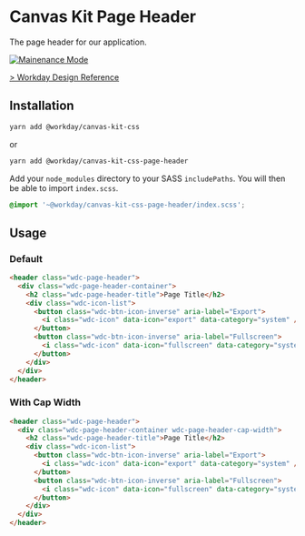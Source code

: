 # Canvas Kit Page Header

The page header for our application.

<a href="../README.md">
  <img src="https://img.shields.io/badge/-maintenance mode-important" alt="Mainenance Mode" />
</a>

[> Workday Design Reference](https://design.workday.com/components/navigation/headers)

## Installation

```sh
yarn add @workday/canvas-kit-css
```

or

```sh
yarn add @workday/canvas-kit-css-page-header
```

Add your `node_modules` directory to your SASS `includePaths`. You will then be able to import
`index.scss`.

```scss
@import '~@workday/canvas-kit-css-page-header/index.scss';
```

## Usage

### Default

```html
<header class="wdc-page-header">
  <div class="wdc-page-header-container">
    <h2 class="wdc-page-header-title">Page Title</h2>
    <div class="wdc-icon-list">
      <button class="wdc-btn-icon-inverse" aria-label="Export">
        <i class="wdc-icon" data-icon="export" data-category="system" />
      </button>
      <button class="wdc-btn-icon-inverse" aria-label="Fullscreen">
        <i class="wdc-icon" data-icon="fullscreen" data-category="system" />
      </button>
    </div>
  </div>
</header>
```

### With Cap Width

```html
<header class="wdc-page-header">
  <div class="wdc-page-header-container wdc-page-header-cap-width">
    <h2 class="wdc-page-header-title">Page Title</h2>
    <div class="wdc-icon-list">
      <button class="wdc-btn-icon-inverse" aria-label="Export">
        <i class="wdc-icon" data-icon="export" data-category="system" />
      </button>
      <button class="wdc-btn-icon-inverse" aria-label="Fullscreen">
        <i class="wdc-icon" data-icon="fullscreen" data-category="system" />
      </button>
    </div>
  </div>
</header>
```
